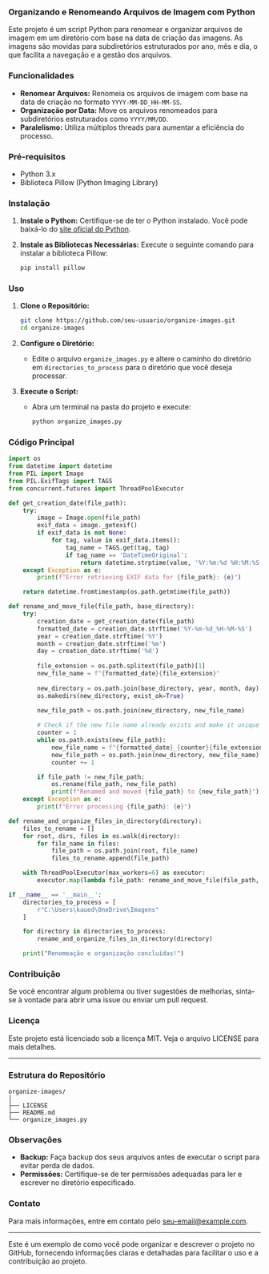 ### Organizando e Renomeando Arquivos de Imagem com Python

Este projeto é um script Python para renomear e organizar arquivos de imagem em um diretório com base na data de criação das imagens. As imagens são movidas para subdiretórios estruturados por ano, mês e dia, o que facilita a navegação e a gestão dos arquivos.

### Funcionalidades

- **Renomear Arquivos:** Renomeia os arquivos de imagem com base na data de criação no formato `YYYY-MM-DD_HH-MM-SS`.
- **Organização por Data:** Move os arquivos renomeados para subdiretórios estruturados como `YYYY/MM/DD`.
- **Paralelismo:** Utiliza múltiplos threads para aumentar a eficiência do processo.

### Pré-requisitos

- Python 3.x
- Biblioteca Pillow (Python Imaging Library)

### Instalação

1. **Instale o Python:** Certifique-se de ter o Python instalado. Você pode baixá-lo do [site oficial do Python](https://www.python.org/downloads/).

2. **Instale as Bibliotecas Necessárias:** Execute o seguinte comando para instalar a biblioteca Pillow:
   ```bash
   pip install pillow
   ```

### Uso

1. **Clone o Repositório:**
   ```bash
   git clone https://github.com/seu-usuario/organize-images.git
   cd organize-images
   ```

2. **Configure o Diretório:**
   - Edite o arquivo `organize_images.py` e altere o caminho do diretório em `directories_to_process` para o diretório que você deseja processar.

3. **Execute o Script:**
   - Abra um terminal na pasta do projeto e execute:
     ```bash
     python organize_images.py
     ```

### Código Principal

```python
import os
from datetime import datetime
from PIL import Image
from PIL.ExifTags import TAGS
from concurrent.futures import ThreadPoolExecutor

def get_creation_date(file_path):
    try:
        image = Image.open(file_path)
        exif_data = image._getexif()
        if exif_data is not None:
            for tag, value in exif_data.items():
                tag_name = TAGS.get(tag, tag)
                if tag_name == 'DateTimeOriginal':
                    return datetime.strptime(value, '%Y:%m:%d %H:%M:%S')
    except Exception as e:
        print(f"Error retrieving EXIF data for {file_path}: {e}")

    return datetime.fromtimestamp(os.path.getmtime(file_path))

def rename_and_move_file(file_path, base_directory):
    try:
        creation_date = get_creation_date(file_path)
        formatted_date = creation_date.strftime('%Y-%m-%d_%H-%M-%S')
        year = creation_date.strftime('%Y')
        month = creation_date.strftime('%m')
        day = creation_date.strftime('%d')
        
        file_extension = os.path.splitext(file_path)[1]
        new_file_name = f"{formatted_date}{file_extension}"
        
        new_directory = os.path.join(base_directory, year, month, day)
        os.makedirs(new_directory, exist_ok=True)
        
        new_file_path = os.path.join(new_directory, new_file_name)

        # Check if the new file name already exists and make it unique if necessary
        counter = 1
        while os.path.exists(new_file_path):
            new_file_name = f"{formatted_date}_{counter}{file_extension}"
            new_file_path = os.path.join(new_directory, new_file_name)
            counter += 1

        if file_path != new_file_path:
            os.rename(file_path, new_file_path)
            print(f"Renamed and moved {file_path} to {new_file_path}")
    except Exception as e:
        print(f"Error processing {file_path}: {e}")

def rename_and_organize_files_in_directory(directory):
    files_to_rename = []
    for root, dirs, files in os.walk(directory):
        for file_name in files:
            file_path = os.path.join(root, file_name)
            files_to_rename.append(file_path)

    with ThreadPoolExecutor(max_workers=6) as executor:
        executor.map(lambda file_path: rename_and_move_file(file_path, directory), files_to_rename)

if __name__ == '__main__':
    directories_to_process = [
        r"C:\Users\kaued\OneDrive\Imagens"
    ]

    for directory in directories_to_process:
        rename_and_organize_files_in_directory(directory)

    print("Renomeação e organização concluídas!")
```

### Contribuição

Se você encontrar algum problema ou tiver sugestões de melhorias, sinta-se à vontade para abrir uma issue ou enviar um pull request.

### Licença

Este projeto está licenciado sob a licença MIT. Veja o arquivo LICENSE para mais detalhes.

---

### Estrutura do Repositório

```
organize-images/
│
├── LICENSE
├── README.md
└── organize_images.py
```

### Observações

- **Backup:** Faça backup dos seus arquivos antes de executar o script para evitar perda de dados.
- **Permissões:** Certifique-se de ter permissões adequadas para ler e escrever no diretório especificado.

### Contato

Para mais informações, entre em contato pelo [seu-email@example.com](mailto:seu-email@example.com).

---

Este é um exemplo de como você pode organizar e descrever o projeto no GitHub, fornecendo informações claras e detalhadas para facilitar o uso e a contribuição ao projeto.
